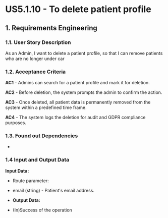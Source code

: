 # US5.1.10 - To delete patient profile


## 1. Requirements Engineering

### 1.1. User Story Description

As an Admin, I want to delete a patient profile, so that I can remove patients who are no longer under car


### 1.2. Acceptance Criteria

**AC1** - Admins can search for a patient profile and mark it for deletion.

**AC2** - Before deletion, the system prompts the admin to confirm the action.

**AC3** - Once deleted, all patient data is permanently removed from the system within a predefined time frame.

**AC4** - The system logs the deletion for audit and GDPR compliance purposes.

### 1.3. Found out Dependencies

* 

### 1.4 Input and Output Data

**Input Data:**

* Route parameter:
- email (string) - Patient's email address.

- **Output Data:**

* (In)Success of the operation
